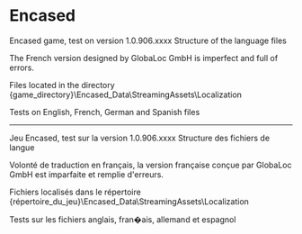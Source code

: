 # Encased
 Encased game, test on version 1.0.906.xxxx
 Structure of the language files

 The French version designed by GlobaLoc GmbH is imperfect and full of errors.

 Files located in the directory
 {game_directory}\Encased_Data\StreamingAssets\Localization

 Tests on English, French, German and Spanish files

 --------------------------------------------------

 Jeu Encased, test sur la version 1.0.906.xxxx
 Structure des fichiers de langue

 Volonté de traduction en français, la version française conçue par GlobaLoc GmbH est imparfaite et remplie d'erreurs.

 Fichiers localisés dans le répertoire
 {répertoire_du_jeu}\Encased_Data\StreamingAssets\Localization

 Tests sur les fichiers anglais, fran�ais, allemand et espagnol